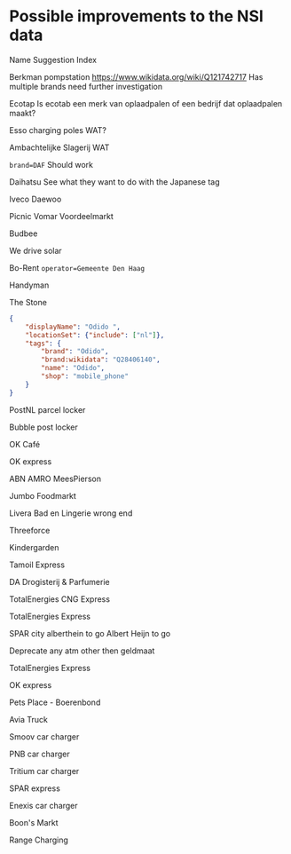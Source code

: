 # Possible improvements to the NSI data

Name Suggestion Index

Berkman pompstation
<https://www.wikidata.org/wiki/Q121742717>
Has multiple brands need further investigation

Ecotap
Is ecotab een merk van oplaadpalen of een bedrijf dat oplaadpalen maakt?

Esso charging poles
WAT?

Ambachtelijke Slagerij
WAT

`brand=DAF`
Should work

Daihatsu
See what they want to do with the Japanese tag

Iveco
Daewoo

Picnic
Vomar Voordeelmarkt

Budbee

We drive solar

Bo-Rent
`operator=Gemeente Den Haag`

Handyman

The Stone

```json
{
	"displayName": "Odido ",
	"locationSet": {"include": ["nl"]},
	"tags": {
		"brand": "Odido",
		"brand:wikidata": "Q28406140",
		"name": "Odido",
		"shop": "mobile_phone"
	}
}
```

PostNL parcel locker

Bubble post locker

OK Café

OK express

ABN AMRO MeesPierson

Jumbo Foodmarkt

Livera Bad en Lingerie
wrong end

Threeforce

Kindergarden

Tamoil Express

DA Drogisterij & Parfumerie

TotalEnergies CNG Express

TotalEnergies Express

SPAR city
alberthein to go
Albert Heijn to go

Deprecate any atm other then geldmaat

TotalEnergies Express

OK express

Pets Place - Boerenbond

Avia Truck

Smoov
car charger

PNB
car charger

Tritium
car charger

SPAR express

Enexis
car charger


Boon's Markt

Range Charging